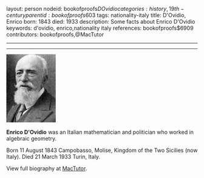 layout: person
nodeid: bookofproofs$DOvidio
categories: history,19th-century
parentid: bookofproofs$603
tags: nationality-italy
title: D'Ovidio, Enrico
born: 1843
died: 1933
description: Some facts about Enrico D'Ovidio
keywords: d'ovidio, enrico,nationality italy
references: bookofproofs$6909
contributors: bookofproofs,@MacTutor

---


---

![DOvidio.jpg](https://github.com/bookofproofs/bookofproofs.github.io/blob/main/_sources/_assets/images/portraits/DOvidio.jpg?raw=true)

**Enrico D'Ovidio** was an Italian mathematician and politician who worked in algebraic geometry.

Born 11 August 1843 Campobasso, Molise, Kingdom of the Two Sicilies (now Italy). Died 21 March 1933 Turin, Italy.


View full biography at [MacTutor](https://mathshistory.st-andrews.ac.uk/Biographies/DOvidio/).